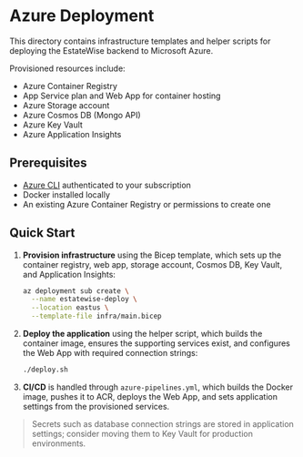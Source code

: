 # Azure Deployment

This directory contains infrastructure templates and helper scripts for deploying the EstateWise backend to Microsoft Azure.

Provisioned resources include:

- Azure Container Registry
- App Service plan and Web App for container hosting
- Azure Storage account
- Azure Cosmos DB (Mongo API)
- Azure Key Vault
- Azure Application Insights

## Prerequisites

- [Azure CLI](https://learn.microsoft.com/cli/azure/) authenticated to your subscription
- Docker installed locally
- An existing Azure Container Registry or permissions to create one

## Quick Start

1. **Provision infrastructure** using the Bicep template, which sets up the container registry, web app, storage account, Cosmos DB, Key Vault, and Application Insights:
   ```bash
   az deployment sub create \
     --name estatewise-deploy \
     --location eastus \
     --template-file infra/main.bicep
   ```

2. **Deploy the application** using the helper script, which builds the container image, ensures the supporting services exist, and configures the Web App with required connection strings:
   ```bash
   ./deploy.sh
   ```

3. **CI/CD** is handled through `azure-pipelines.yml`, which builds the Docker image, pushes it to ACR, deploys the Web App, and sets application settings from the provisioned services.

> Secrets such as database connection strings are stored in application settings; consider moving them to Key Vault for production environments.
